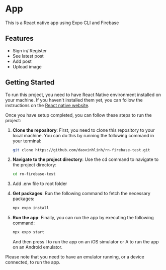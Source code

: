 # App

This is a React native app using Expo CLI and Firebase

## Features

- Sign in/ Register
- See latest post
- Add post
- Upload image

## Getting Started

To run this project, you need to have React Native environment installed on your machine. If you haven't installed them yet, you can follow the instructions on the [React native website](https://reactnative.dev/docs/environment-setup).

Once you have setup completed, you can follow these steps to run the project:

1. **Clone the repository**: First, you need to clone this repository to your local machine. You can do this by running the following command in your terminal:

   ```bash
   git clone https://github.com/daovinhlinh/rn-firebase-test.git
   ```

2. **Navigate to the project directory**: Use the cd command to navigate to the project directory:

   ```bash
   cd rn-firebase-test
   ```

3. Add .env file to root folder

4. **Get packages**: Run the following command to fetch the necessary packages:

   ```bash
   npx expo install
   ```

5. **Run the app**: Finally, you can run the app by executing the following command:

   ```bash
   npx expo start
   ```

   And then press I to run the app on an iOS simulator or A to run the app on an Android emulator.

Please note that you need to have an emulator running, or a device connected, to run the app.

